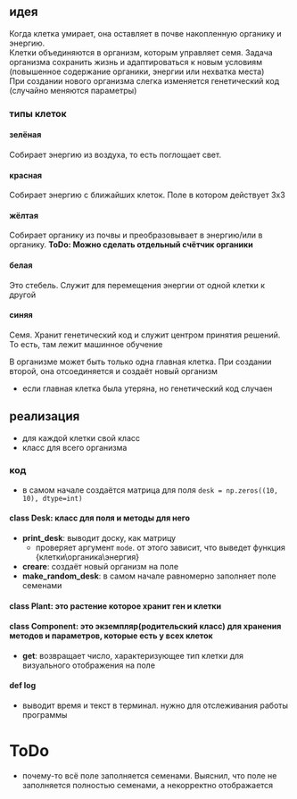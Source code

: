 ## идея  
Когда клетка умирает, она оставляет в почве накопленную органику и энергию.  
Клетки объединяются в организм, которым управляет семя. Задача организма сохранить жизнь и адаптироваться к новым условиям (повышенное содержание органики, энергии или нехватка места)  
При создании нового организма слегка изменяется генетический код (случайно меняются параметры)  
### типы клеток  
#### зелёная   
Собирает энергию из воздуха, то есть поглощает свет.  
#### красная  
Собирает энергию с ближайших клеток. Поле в котором действует 3x3  
#### жёлтая  
Собирает органику из почвы и преобразовывает в энергию/или в органику. **ToDo: Можно сделать отдельный счётчик органики**  
#### белая   
Это стебель. Служит для перемещения энергии от одной клетки к другой  
#### синяя  
Семя. Хранит генетический код и служит центром принятия решений. То есть, там лежит машинное обучение  
  
В организме может быть только одна главная клетка. При создании второй, она отсоединяется и создаёт новый организм  
- если главная клетка была утеряна, но генетический код случаен   
  
## реализация  
- для каждой клетки свой класс  
- класс для всего организма  
### код   
- в самом начале создаётся матрица для поля `desk = np.zeros((10, 10), dtype=int)`  
#### class Desk: класс для поля и методы для него  
- **print_desk**: выводит доску, как матрицу  
	- проверяет аргумент `mode`. от этого зависит, что выведет функция {клетки\органика\энергия}
- **creare**: создаёт новый организм на поле
- **make_random_desk**: в самом начале равномерно заполняет поле семенами
#### class Plant: это растение которое хранит ген и клетки
#### class Component: это экземпляр(родительский класс) для хранения методов и параметров, которые есть у всех клеток
- **get**: возвращает число, характеризующее тип клетки для визуального отображения на поле
#### def log
- выводит время и текст в терминал. нужно для отслеживания работы программы 
# ToDo
  - почему-то всё поле заполняется семенами. Выяснил, что поле не заполняется полностью семенами, а некорректно отображается 
